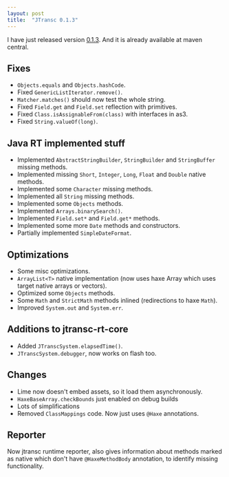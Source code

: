 ```yaml
---
layout: post
title:  "JTransc 0.1.3"
---
```


I have just released version [0.1.3](https://github.com/jtransc/jtransc/tree/0.1.3). And it is already available at maven central.

<!--more-->

## Fixes

* `Objects.equals` and `Objects.hashCode`.
* Fixed `GenericListIterator.remove()`.
* `Matcher.matches()` should now test the whole string.
* Fixed `Field.get` and `Field.set` reflection with primitives.
* Fixed `Class.isAssignableFrom(class)` with interfaces in as3.
* Fixed `String.valueOf(long)`.

## Java RT implemented stuff

* Implemented `AbstractStringBuilder`, `StringBuilder` and `StringBuffer` missing methods.
* Implemented missing `Short`, `Integer`, `Long`, `Float` and `Double` native methods.
* Implemented some `Character` missing methods.
* Implemented all `String` missing methods.
* Implemented some `Objects` methods.
* Implemented `Arrays.binarySearch()`.
* Implemented `Field.set*` and `Field.get*` methods.
* Implemented some more `Date` methods and constructors.
* Partially implemented `SimpleDateFormat`.

## Optimizations

* Some misc optimizations.
* `ArrayList<T>` native implementation (now uses haxe Array<Dynamic> which uses target native arrays or vectors).
* Optimized some `Objects` methods.
* Some `Math` and `StrictMath` methods inlined (redirections to haxe `Math`).
* Improved `System.out` and `System.err`.

## Additions to jtransc-rt-core

* Added `JTranscSystem.elapsedTime()`.
* `JTranscSystem.debugger`, now works on flash too.

## Changes

* Lime now doesn't embed assets, so it load them asynchronously.
* `HaxeBaseArray.checkBounds` just enabled on debug builds
* Lots of simplifications
* Removed `ClassMappings` code. Now just uses `@Haxe` annotations.

## Reporter

Now jtransc runtime reporter, also gives information about methods marked as native
which don't have `@HaxeMethodBody` annotation, to identify missing functionality.
